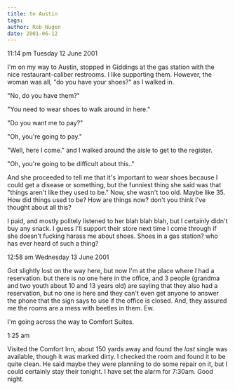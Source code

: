 ```yaml
---
title: to Austin
tags: 
author: Rob Nugen
date: 2001-06-12
---
```


<p class=date>11:14 pm Tuesday 12 June 2001</p>

<p>I'm on my way to Austin, stopped in Giddings at the gas station
with the nice restaurant-caliber restrooms.  I like supporting them.
However, the woman was all, "do you have your shoes?"  as I walked
in.</p>

<p>"No, do you have them?"</p>

<p>"You need to wear shoes to walk around in here."</p>

<p>"Do you want me to pay?"</p>

<p>"Oh, you're going to pay."</p>

<p>"Well, here I come."  and I walked around the aisle to get to the
register.  </p>

<p>"Oh, you're going to be difficult about this.."</p>

<p>And she proceeded to tell me that it's important to wear shoes
because I could get a disease or something, but the funniest thing she
said was that "things aren't like they used to be."  Now, she wasn't
too old.  Maybe like 35.  How did things used to be?  How are things
now?  don't you think I've thought about all this?</p>

<p>I paid, and mostly politely listened to her blah blah blah, but I
certainly didn't buy any snack.  I guess I'll support their store next
time I come through if she doesn't fucking harass me about shoes.
Shoes in a gas station?  who has ever heard of such a thing?</p>

<p class=date>12:58 am Wednesday 13 June 2001</p>

<p>Got slightly lost on the way here, but now I'm at the place where I
had a reservation.  but there is no one here in the office, and 3
people (grandma and two youth about 10 and 13 years old) are sayiing
that they also had a reservation, but no one is here and they can't
even get anyone to answer the phone that the sign says to use if the
office is closed.  And, they assured me the rooms are a mess with
beetles in them.  Ew.</p>

<p>I'm going across the way to Comfort Suites.</p>

<p class=date>1:25 am</p>

<p>Visited the Comfort Inn, about 150 yards away and found the
<em>last</em> single was available, though it was marked dirty.  I
checked the room and found it to be quite clean.  He said maybe they
were planniing to do some repair on it, but I could certainly stay
their tonight.  I have set the alarm for 7:30am.  Good night.</p>
